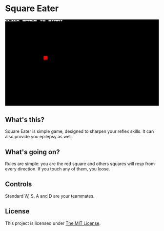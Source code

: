 # Square Eater
![](./docs/capture.gif)

## What's this?
Square Eater is simple game, designed to sharpen your reflex skills.
It can also provide you epilepsy as well.

## What's going on?
Rules are simple: you are the red square and others squares will resp 
from every direction. If you touch any of them, you loose. 

## Controls
Standard W, S, A and D are your teammates.

## License
This project is licensed under [The MIT License](./LICENSE.md).